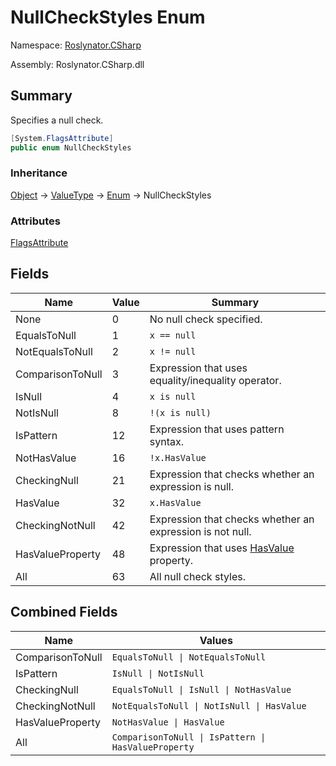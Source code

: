 # NullCheckStyles Enum

Namespace: [Roslynator.CSharp](../README.md)

Assembly: Roslynator\.CSharp\.dll

## Summary

Specifies a null check\.

```csharp
[System.FlagsAttribute]
public enum NullCheckStyles
```

### Inheritance

[Object](https://docs.microsoft.com/en-us/dotnet/api/system.object) &#x2192; [ValueType](https://docs.microsoft.com/en-us/dotnet/api/system.valuetype) &#x2192; [Enum](https://docs.microsoft.com/en-us/dotnet/api/system.enum) &#x2192; NullCheckStyles

### Attributes

[FlagsAttribute](https://docs.microsoft.com/en-us/dotnet/api/system.flagsattribute)

## Fields

| Name | Value | Summary |
| ---- | ----- | ------- |
| None | 0 | No null check specified\. |
| EqualsToNull | 1 | `x == null` |
| NotEqualsToNull | 2 | `x != null` |
| ComparisonToNull | 3 | Expression that uses equality/inequality operator\. |
| IsNull | 4 | `x is null` |
| NotIsNull | 8 | `!(x is null)` |
| IsPattern | 12 | Expression that uses pattern syntax\. |
| NotHasValue | 16 | `!x.HasValue` |
| CheckingNull | 21 | Expression that checks whether an expression is null\. |
| HasValue | 32 | `x.HasValue` |
| CheckingNotNull | 42 | Expression that checks whether an expression is not null\. |
| HasValueProperty | 48 | Expression that uses [HasValue](https://docs.microsoft.com/en-us/dotnet/api/system.nullable-1.hasvalue) property\. |
| All | 63 | All null check styles\. |

## Combined Fields

| Name | Values |
| ---- | ------ |
| ComparisonToNull | `EqualsToNull \| NotEqualsToNull` |
| IsPattern | `IsNull \| NotIsNull` |
| CheckingNull | `EqualsToNull \| IsNull \| NotHasValue` |
| CheckingNotNull | `NotEqualsToNull \| NotIsNull \| HasValue` |
| HasValueProperty | `NotHasValue \| HasValue` |
| All | `ComparisonToNull \| IsPattern \| HasValueProperty` |

